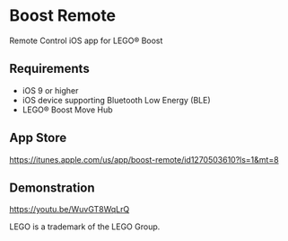 # Boost Remote
Remote Control iOS app for LEGO® Boost

## Requirements
- iOS 9 or higher
- iOS device supporting Bluetooth Low Energy (BLE)
- LEGO® Boost Move Hub

## App Store
https://itunes.apple.com/us/app/boost-remote/id1270503610?ls=1&mt=8

## Demonstration
https://youtu.be/WuvGT8WqLrQ

LEGO is a trademark of the LEGO Group.
